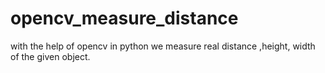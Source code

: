 # opencv_measure_distance
with the help of opencv in python we measure real distance ,height, width of the given object. 
